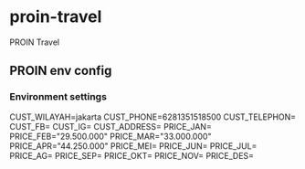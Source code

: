 # proin-travel
PROIN Travel


## PROIN env config

### Environment settings

CUST_WILAYAH=jakarta
CUST_PHONE=6281351518500
CUST_TELEPHON=
CUST_FB=
CUST_IG=
CUST_ADDRESS=
PRICE_JAN=
PRICE_FEB="29.500.000"
PRICE_MAR="33.000.000"
PRICE_APR="44.250.000"
PRICE_MEI=
PRICE_JUN=
PRICE_JUL=
PRICE_AG=
PRICE_SEP=
PRICE_OKT=
PRICE_NOV=
PRICE_DES=